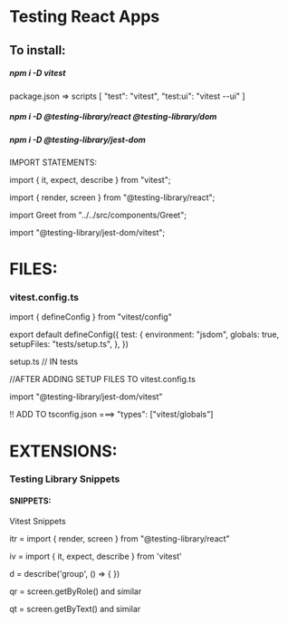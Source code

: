 # Testing React Apps

## To install:

##### npm i -D vitest

package.json => scripts [ "test": "vitest", "test:ui": "vitest --ui" ]

##### npm i -D @testing-library/react @testing-library/dom

##### npm i -D @testing-library/jest-dom


IMPORT STATEMENTS:

import { it, expect, describe } from "vitest";

import { render, screen } from "@testing-library/react";

import Greet from "../../src/components/Greet";

import "@testing-library/jest-dom/vitest";

# FILES:

### vitest.config.ts 

import { defineConfig } from "vitest/config"

export default defineConfig({
    test: {
        environment: "jsdom",
        globals: true,
        setupFiles: "tests/setup.ts",
    },
})


setup.ts       // IN tests

//AFTER ADDING SETUP FILES TO vitest.config.ts

import "@testing-library/jest-dom/vitest"


!! ADD TO tsconfig.json  ===> "types": ["vitest/globals"]


# EXTENSIONS: 

### Testing Library Snippets 


#### SNIPPETS: 
Vitest Snippets

   itr = import { render, screen } from "@testing-library/react"

   iv  = import { it, expect, describe } from 'vitest'

   d   = describe('group', () => { })

   qr  = screen.getByRole() and similar

   qt  = screen.getByText() and similar